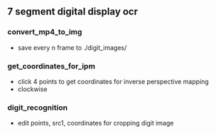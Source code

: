 ## 7 segment digital display ocr
### convert_mp4_to_img
- save every n frame to ./digit_images/
### get_coordinates_for_ipm
- click 4 points to get coordinates for inverse perspective mapping
- clockwise 
### digit_recognition
- edit points, src1, coordinates for cropping digit image
